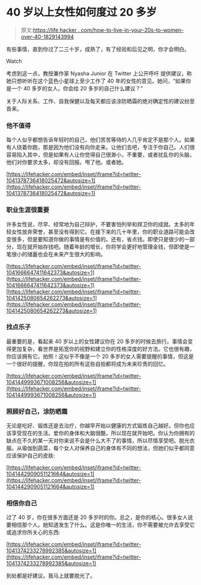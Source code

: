 # 40 岁以上女性如何度过 20 多岁

> 原文:[https://life hacker . com/how-to-live-in-your-20s-to-women-over-40-1829143994](https://lifehacker.com/how-to-live-in-your-20s-according-to-women-over-40-1829143994)

有些事情，直到你过了二三十岁，成熟了，有了经验和后见之明，你才会明白。

Watch

考虑到这一点，教授兼作家 Nyasha Junior 在 Twitter 上公开呼吁 提供建议，称她只想听听在这个蓝色小星球上至少工作了 40 年的女性的意见。她问，“如果你是一个 40 多岁的女人，你会给 20 多岁的自己什么建议？”

关于人际关系、工作、自我保健以及每天都应该涂防晒霜的绝对确定性的建议纷至沓来。

### 他不值得

每个人似乎都想告诉年轻时的自己，他们苦苦等待的人几乎肯定不是那个人。如果有人绕着你跑，那是因为他们没有向你走来。让他们去吧，专注于你自己。人们很容易陷入其中，但是如果有人让你觉得自己很渺小，不重要，或者扰乱你的头脑，他们对你要求太多，却没有回报。甩了他。或者她。

 [https://lifehacker.com/embed/inset/iframe?id=twitter-1041378736418025472&autosize=1](https://lifehacker.com/embed/inset/iframe?id=twitter-1041378736418025472&autosize=1) 

### 职业生涯很重要

许多女性说，尽早、经常地为自己辩护，不要害怕列举和捍卫你的成就。太多的年轻女性放弃荣誉，甚至没有得到它。在接下来的几十年里，你的职业道路可能会改变很多，但是要知道你做的事情是有价值的。还有，省点钱。即使只是很少的一部分，现在就开始存钱吧。随着年龄的增长，你将学会更好地管理金钱，但即使是一笔很小的储蓄也会在未来产生很大的影响。

 [https://lifehacker.com/embed/inset/iframe?id=twitter-1041666647411642373&autosize=1](https://lifehacker.com/embed/inset/iframe?id=twitter-1041666647411642373&autosize=1)  [https://lifehacker.com/embed/inset/iframe?id=twitter-1041425080654262273&autosize=1](https://lifehacker.com/embed/inset/iframe?id=twitter-1041425080654262273&autosize=1) 

### 找点乐子

最重要的是，看起来 40 岁以上的女性建议你在 20 多岁的时候去旅行。事情会变得更加复杂，看世界是拓宽你的视野和建立你的性格深度的好方法。它也很有趣，你应该拥有它。拍照！这似乎不像是一个 20 多岁的女人需要提醒的事情，但这是一个很好的提醒，你现在拍的所有这些自拍都将成为未来珍贵的回忆。

 [https://lifehacker.com/embed/inset/iframe?id=twitter-1041449993671008256&autosize=1](https://lifehacker.com/embed/inset/iframe?id=twitter-1041449993671008256&autosize=1) 

### 照顾好自己，涂防晒霜

无论是吃好、锻炼还是去治疗，你越早开始以健康的方式锻炼自己越好。但你也应该享受现在的生活。爱你的身体和大脑很酷，所以现在就开始吧。你认为你拥有的缺点在不久的某一天对你来说不会是什么大不了的事情，所以尽情享受吧。脱光衣服。从瑜伽到蔬菜，每个女人对保养自己的身体有不同的想法，但她们似乎都同意应该保护自己的皮肤:

 [https://lifehacker.com/embed/inset/iframe?id=twitter-1041442909051121664&autosize=1](https://lifehacker.com/embed/inset/iframe?id=twitter-1041442909051121664&autosize=1) 

### 相信你自己

过了 40 岁，你在很多方面还是 20 多岁时的你。总之，是你的核心。很多女人说要相信那个人。她知道发生了什么。这是你唯一的生活，你不需要被允许去享受它或追求你所关心的东西:

 [https://lifehacker.com/embed/inset/iframe?id=twitter-1041374233278992385&autosize=1](https://lifehacker.com/embed/inset/iframe?id=twitter-1041374233278992385&autosize=1) 

到处都是好建议。我马上就要脱光了。